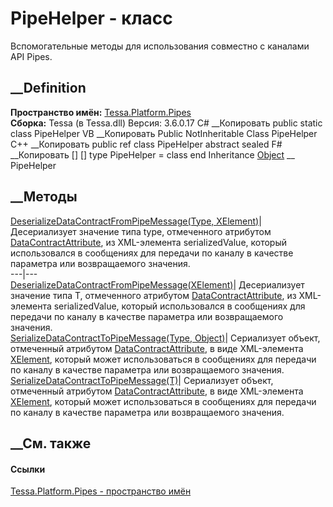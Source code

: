 # PipeHelper - класс
Вспомогательные методы для использования совместно с каналами API Pipes.
## __Definition
 **Пространство имён:** [Tessa.Platform.Pipes](N_Tessa_Platform_Pipes.htm)  
 **Сборка:** Tessa (в Tessa.dll) Версия: 3.6.0.17
C# __Копировать
     public static class PipeHelper
VB __Копировать
     Public NotInheritable Class PipeHelper
C++ __Копировать
     public ref class PipeHelper abstract sealed
F# __Копировать
     [<AbstractClassAttribute>]
    [<SealedAttribute>]
    type PipeHelper = class end
Inheritance
    [Object](https://learn.microsoft.com/dotnet/api/system.object) __ PipeHelper
##  __Методы
[DeserializeDataContractFromPipeMessage(Type,
XElement)](M_Tessa_Platform_Pipes_PipeHelper_DeserializeDataContractFromPipeMessage.htm)|
Десериализует значение типа type, отмеченного атрибутом
[DataContractAttribute](https://learn.microsoft.com/dotnet/api/system.runtime.serialization.datacontractattribute),
из XML-элемента serializedValue, который использовался в сообщениях для
передачи по каналу в качестве параметра или возвращаемого значения.  
---|---  
[DeserializeDataContractFromPipeMessage<T>(XElement)](M_Tessa_Platform_Pipes_PipeHelper_DeserializeDataContractFromPipeMessage__1.htm)|
Десериализует значение типа T, отмеченного атрибутом
[DataContractAttribute](https://learn.microsoft.com/dotnet/api/system.runtime.serialization.datacontractattribute),
из XML-элемента serializedValue, который использовался в сообщениях для
передачи по каналу в качестве параметра или возвращаемого значения.  
[SerializeDataContractToPipeMessage(Type,
Object)](M_Tessa_Platform_Pipes_PipeHelper_SerializeDataContractToPipeMessage.htm)|
Сериализует объект, отмеченный атрибутом
[DataContractAttribute](https://learn.microsoft.com/dotnet/api/system.runtime.serialization.datacontractattribute),
в виде XML-элемента
[XElement](https://learn.microsoft.com/dotnet/api/system.xml.linq.xelement),
который может использоваться в сообщениях для передачи по каналу в качестве
параметра или возвращаемого значения.  
[SerializeDataContractToPipeMessage<T>(T)](M_Tessa_Platform_Pipes_PipeHelper_SerializeDataContractToPipeMessage__1.htm)|
Сериализует объект, отмеченный атрибутом
[DataContractAttribute](https://learn.microsoft.com/dotnet/api/system.runtime.serialization.datacontractattribute),
в виде XML-элемента
[XElement](https://learn.microsoft.com/dotnet/api/system.xml.linq.xelement),
который может использоваться в сообщениях для передачи по каналу в качестве
параметра или возвращаемого значения.  
## __См. также
#### Ссылки
[Tessa.Platform.Pipes - пространство имён](N_Tessa_Platform_Pipes.htm)
